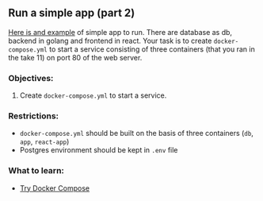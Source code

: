 ## Run a simple app (part 2) 
[Here is and example](https://github.com/exzvor/freedevopsworkspace/tree/main/app) of simple app to run. There are database as db, backend in golang and frontend in react. Your task is to 
create `docker-compose.yml` to start a service consisting of three containers (that you ran in the take 11) on port 80 of the web server.

### Objectives:
1. Create `docker-compose.yml` to start a service.

### Restrictions:
- `docker-compose.yml` should be built on the basis of three containers (`db`, `app`, `react-app`)
- Postgres environment should be kept in `.env` file

### What to learn:
- [Try Docker Compose](https://docs.docker.com/compose/gettingstarted/)